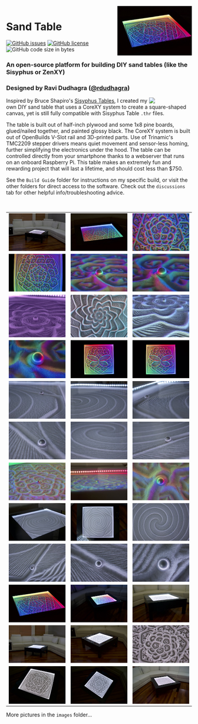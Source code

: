 <img align="right" src="images/thumbnails/DSC00609_thumb.jpeg" width="40%">

# Sand Table
[![GitHub issues](https://img.shields.io/github/issues/rdudhagra/Sand-Table)](https://github.com/rdudhagra/Sand-Table/issues) [![GitHub license](https://img.shields.io/github/license/rdudhagra/Sand-Table)](https://github.com/rdudhagra/Sand-Table/blob/master/LICENSE) ![GitHub code size in bytes](https://img.shields.io/github/languages/code-size/rdudhagra/Sand-Table)

### An open-source platform for building DIY sand tables (like the Sisyphus or ZenXY)
### Designed by Ravi Dudhagra ([@rdudhagra](https://github.com/rdudhagra))
<img align="right" src="Website/images/2020-09-08-16-37-38.png" width="23%">

Inspired by Bruce Shapiro's [Sisyphus Tables](https://sisyphus-industries.com/), I created my own DIY sand table that uses a CoreXY system to create a square-shaped canvas, yet is still fully compatible with Sisyphus Table `.thr` files. 

The table is built out of half-inch plywood and some 1x8 pine boards, glued/nailed together, and painted glossy black. The CoreXY system is built out of OpenBuilds V-Slot rail and 3D-printed parts. Use of Trinamic's TMC2209 stepper drivers means quiet movement and sensor-less homing, further simplifying the electronics under the hood. The table can be controlled directly from your smartphone thanks to a webserver that runs on an onboard Raspberry Pi. This table makes an extremely fun and rewarding project that will last a lifetime, and should cost less than $750.

See the `Build Guide` folder for instructions on my specific build, or visit the other folders for direct access to the software. Check out the `discussions` tab for other helpful info/troubleshooting advice.

<br>

| | | |
| :---: | :---: | :---: |
| ![](images/thumbnails/DSC00627_thumb.jpeg) | ![](images/thumbnails/DSC00630_thumb.jpeg) | ![](images/thumbnails/DSC00632_thumb.jpeg) |
| ![](images/thumbnails/DSC00633_thumb.jpeg) | ![](images/thumbnails/DSC00634_thumb.jpeg) | ![](images/thumbnails/DSC00635_thumb.jpeg) |
| ![](images/thumbnails/2021-02-01-18-35-55_thumb.jpeg) | ![](images/thumbnails/2021-02-01-18-36-58_thumb.jpeg) | ![](images/thumbnails/2021-02-01-18-37-32_thumb.jpeg) |
| ![](images/thumbnails/DSC00638_thumb.jpeg) | ![](images/thumbnails/DSC00639_thumb.jpeg) | ![](images/thumbnails/DSC00641_thumb.jpeg) |
| ![](images/thumbnails/DSC00591_thumb.jpeg) | ![](images/thumbnails/DSC00592_thumb.jpeg) | ![](images/thumbnails/DSC00594_thumb.jpeg) |
| ![](images/thumbnails/DSC00585_thumb.jpeg) | ![](images/thumbnails/DSC00587_thumb.jpeg) | ![](images/thumbnails/DSC00588_thumb.jpeg) |
| ![](images/thumbnails/DSC00606_thumb.jpeg) | ![](images/thumbnails/DSC00607_thumb.jpeg) | ![](images/thumbnails/DSC00608_thumb.jpeg) |
| ![](images/thumbnails/DSC00596_thumb.jpeg) | ![](images/thumbnails/DSC00597_thumb.jpeg) | ![](images/thumbnails/DSC00598_thumb.jpeg) |
| ![](images/thumbnails/DSC00599_thumb.jpeg) | ![](images/thumbnails/DSC00602_thumb.jpeg) | ![](images/thumbnails/DSC00603_thumb.jpeg) |
| ![](images/thumbnails/DSC00609_thumb.jpeg) | ![](images/thumbnails/DSC00611_thumb.jpeg) | ![](images/thumbnails/DSC00613_thumb.jpeg) |
| ![](images/thumbnails/DSC00614_thumb.jpeg) | ![](images/thumbnails/DSC00616_thumb.jpeg) | ![](images/thumbnails/DSC00617_thumb.jpeg) |
| ![](images/thumbnails/DSC00618_thumb.jpeg) | ![](images/thumbnails/DSC00620_thumb.jpeg) | ![](images/thumbnails/DSC00625_thumb.jpeg) |

More pictures in the `images` folder...